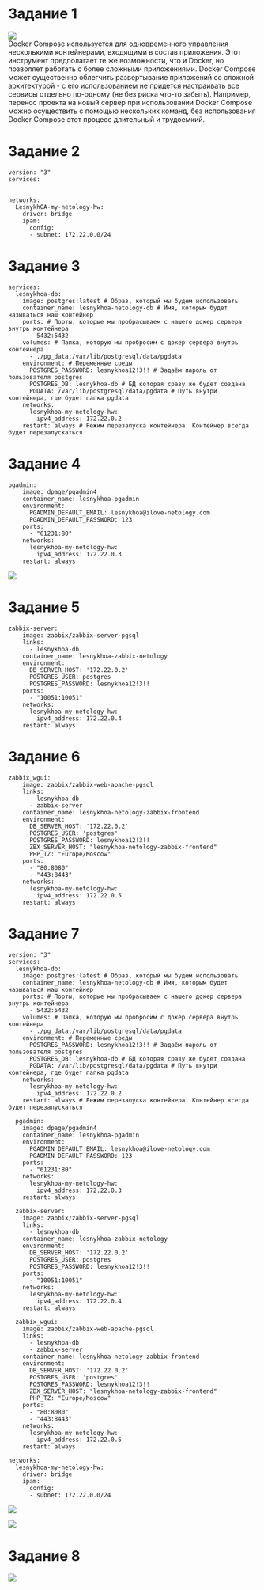 # Задание 1
![](https://github.com/OlgaLesnykh/screenshots/blob/main/SVIRT_041.png)    
Docker Compose используется для одновременного управления несколькими контейнерами, входящими в состав приложения. 
Этот инструмент предполагает те же возможности, что и Docker, но позволяет работать с более сложными приложениями. Docker Compose может существенно облегчить развертывание 
приложений со сложной архитектурой - с его использованием не придется настраивать все сервисы отдельно по-одному (не без риска что-то забыть). Например, перенос проекта 
на новый сервер при использовании Docker Compose можно осуществить с помощью нескольких команд, без использования Docker Compose этот процесс длительный и трудоемкий.
# Задание 2
```
version: "3"
services:


networks:
  LesnykhOA-my-netology-hw:
    driver: bridge
    ipam:
      config:
      - subnet: 172.22.0.0/24
```
# Задание 3
```
services:
  lesnykhoa-db:
    image: postgres:latest # Образ, который мы будем использовать
    container_name: lesnykhoa-netology-db # Имя, которым будет называться наш контейнер
    ports: # Порты, которые мы пробрасываем с нашего докер сервера внутрь контейнера
      - 5432:5432
    volumes: # Папка, которую мы пробросим с докер сервера внутрь контейнера
      - ./pg_data:/var/lib/postgresql/data/pgdata
    environment: # Переменные среды
      POSTGRES_PASSWORD: lesnykhoa12!3!! # Задаём пароль от пользователя postgres
      POSTGRES_DB: lesnykhoa-db # БД которая сразу же будет создана
      PGDATA: /var/lib/postgresql/data/pgdata # Путь внутри контейнера, где будет папка pgdata
    networks:
      lesnykhoa-my-netology-hw:
        ipv4_address: 172.22.0.2
    restart: always # Режим перезапуска контейнера. Контейнер всегда будет перезапускаться
  ```    
# Задание 4
```
pgadmin:
    image: dpage/pgadmin4
    container_name: lesnykhoa-pgadmin
    environment:
      PGADMIN_DEFAULT_EMAIL: lesnykhoa@ilove-netology.com
      PGADMIN_DEFAULT_PASSWORD: 123
    ports:
      - "61231:80"
    networks:
      lesnykhoa-my-netology-hw:
        ipv4_address: 172.22.0.3
    restart: always
```    
![](https://github.com/OlgaLesnykh/screenshots/blob/main/SVIRT_042.png)    
# Задание 5
```
zabbix-server:
    image: zabbix/zabbix-server-pgsql
    links:
      - lesnykhoa-db
    container_name: lesnykhoa-zabbix-netology
    environment:
      DB_SERVER_HOST: '172.22.0.2'
      POSTGRES_USER: postgres
      POSTGRES_PASSWORD: lesnykhoa12!3!!
    ports:
      - "10051:10051"
    networks:
      lesnykhoa-my-netology-hw:
        ipv4_address: 172.22.0.4
    restart: always
```    
# Задание 6
```
zabbix_wgui:
    image: zabbix/zabbix-web-apache-pgsql
    links:
      - lesnykhoa-db
      - zabbix-server
    container_name: lesnykhoa-netology-zabbix-frontend
    environment:
      DB_SERVER_HOST: '172.22.0.2'
      POSTGRES_USER: 'postgres'
      POSTGRES_PASSWORD: lesnykhoa12!3!!
      ZBX_SERVER_HOST: "lesnykhoa-netology-zabbix-frontend"
      PHP_TZ: "Europe/Moscow"
    ports:
      - "80:8080"
      - "443:8443"
    networks:
      lesnykhoa-my-netology-hw:
        ipv4_address: 172.22.0.5
    restart: always
```    
# Задание 7
```
version: "3"
services:
  lesnykhoa-db:
    image: postgres:latest # Образ, который мы будем использовать
    container_name: lesnykhoa-netology-db # Имя, которым будет называться наш контейнер
    ports: # Порты, которые мы пробрасываем с нашего докер сервера внутрь контейнера
      - 5432:5432
    volumes: # Папка, которую мы пробросим с докер сервера внутрь контейнера
      - ./pg_data:/var/lib/postgresql/data/pgdata
    environment: # Переменные среды
      POSTGRES_PASSWORD: lesnykhoa12!3!! # Задаём пароль от пользователя postgres
      POSTGRES_DB: lesnykhoa-db # БД которая сразу же будет создана
      PGDATA: /var/lib/postgresql/data/pgdata # Путь внутри контейнера, где будет папка pgdata
    networks:
      lesnykhoa-my-netology-hw:
        ipv4_address: 172.22.0.2
    restart: always # Режим перезапуска контейнера. Контейнер всегда будет перезапускаться

  pgadmin:
    image: dpage/pgadmin4
    container_name: lesnykhoa-pgadmin
    environment:
      PGADMIN_DEFAULT_EMAIL: lesnykhoa@ilove-netology.com
      PGADMIN_DEFAULT_PASSWORD: 123
    ports:
      - "61231:80"
    networks:
      lesnykhoa-my-netology-hw:
        ipv4_address: 172.22.0.3
    restart: always

  zabbix-server:
    image: zabbix/zabbix-server-pgsql
    links:
      - lesnykhoa-db
    container_name: lesnykhoa-zabbix-netology
    environment:
      DB_SERVER_HOST: '172.22.0.2'
      POSTGRES_USER: postgres
      POSTGRES_PASSWORD: lesnykhoa12!3!!
    ports:
      - "10051:10051"
    networks:
      lesnykhoa-my-netology-hw:
        ipv4_address: 172.22.0.4
    restart: always
    
  zabbix_wgui:
    image: zabbix/zabbix-web-apache-pgsql
    links:
      - lesnykhoa-db
      - zabbix-server
    container_name: lesnykhoa-netology-zabbix-frontend
    environment:
      DB_SERVER_HOST: '172.22.0.2'
      POSTGRES_USER: 'postgres'
      POSTGRES_PASSWORD: lesnykhoa12!3!!
      ZBX_SERVER_HOST: "lesnykhoa-netology-zabbix-frontend"
      PHP_TZ: "Europe/Moscow"
    ports:
      - "80:8080"
      - "443:8443"
    networks:
      lesnykhoa-my-netology-hw:
        ipv4_address: 172.22.0.5
    restart: always

networks:
  lesnykhoa-my-netology-hw:
    driver: bridge
    ipam:
      config:
      - subnet: 172.22.0.0/24
```    
![](https://github.com/OlgaLesnykh/screenshots/blob/main/SVIRT_043.png)    
    
![](https://github.com/OlgaLesnykh/screenshots/blob/main/SVIRT_044.png)
# Задание 8
![](https://github.com/OlgaLesnykh/screenshots/blob/main/SVIRT_045.png)

